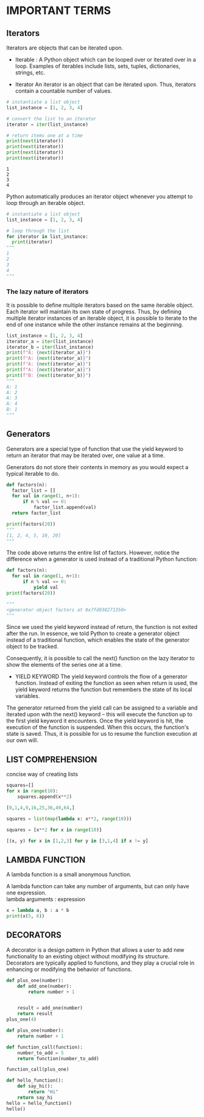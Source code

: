 # IMPORTANT TERMS

## Iterators

[//]: # (https://www.datacamp.com/tutorial/python-iterators-generators-tutorial)
Iterators are objects that can be iterated upon.

* Iterable :
A Python object which can be looped over or iterated over in a loop. Examples of iterables include lists, sets, tuples, dictionaries, strings, etc. 

* Iterator
An iterator is an object that can be iterated upon. Thus, iterators contain a countable number of values. 

```python
# instantiate a list object
list_instance = [1, 2, 3, 4]

# convert the list to an iterator
iterator = iter(list_instance)

# return items one at a time
print(next(iterator))
print(next(iterator))
print(next(iterator))
print(next(iterator))
```

```
1
2
3
4
```
Python automatically produces an iterator object whenever you attempt to loop through an iterable object.
```python
# instantiate a list object
list_instance = [1, 2, 3, 4]

# loop through the list
for iterator in list_instance:
  print(iterator)
"""
1
2
3
4
"""
```

### The lazy nature of iterators
It is possible to define multiple iterators based on the same iterable object. Each iterator will maintain its own state of progress. Thus, by defining multiple iterator instances of an iterable object, it is possible to iterate to the end of one instance while the other instance remains at the beginning.
```python
list_instance = [1, 2, 3, 4]
iterator_a = iter(list_instance)
iterator_b = iter(list_instance)
print(f"A: {next(iterator_a)}")
print(f"A: {next(iterator_a)}")
print(f"A: {next(iterator_a)}")
print(f"A: {next(iterator_a)}")
print(f"B: {next(iterator_b)}")
"""
A: 1
A: 2
A: 3
A: 4
B: 1
"""
```

## Generators
Generators are a special type of function that use the yield keyword to return an iterator that may be iterated over, one value at a time.<br/>

Generators do not store their contents in memory as you would expect a typical iterable to do.

```python
def factors(n):
  factor_list = []
  for val in range(1, n+1):
      if n % val == 0:
          factor_list.append(val)
  return factor_list

print(factors(20))
"""
[1, 2, 4, 5, 10, 20]
"""
```
The code above returns the entire list of factors. However, notice the difference when a generator is used instead of a traditional Python function:

```python
def factors(n):
  for val in range(1, n+1):
      if n % val == 0:
          yield val
print(factors(20))

"""
<generator object factors at 0x7fd938271350>
"""
```

Since we used the yield keyword instead of return, the function is not exited after the run. In essence, we told Python to create a generator object instead of a traditional function, which enables the state of the generator object to be tracked. 

Consequently, it is possible to call the next() function on the lazy iterator to show the elements of the series one at a time.

* YIELD KEYWORD
The yield keyword controls the flow of a generator function. Instead of exiting the function as seen when return is used, the yield keyword returns the function but remembers the state of its local variables.

The generator returned from the yield call can be assigned to a variable and iterated upon with the next() keyword – this will execute the function up to the first yield keyword it encounters. Once the yield keyword is hit, the execution of the function is suspended. When this occurs, the function's state is saved. Thus, it is possible for us to resume the function execution at our own will.


## LIST COMPREHENSION
concise way of creating lists
```python
squares=[]
for x in range(10):
    squares.append(x**2)
```
```python
[0,1,4,9,16,25,36,49,64,]
```
```python
squares = list(map(lambda x: x**2, range(10)))
```

```python
squares = [x**2 for x in range(10)]
```

```python
[(x, y) for x in [1,2,3] for y in [3,1,4] if x != y]
```

## LAMBDA FUNCTION
A lambda function is a small anonymous function.

A lambda function can take any number of arguments, but can only have one expression.
<br/>
lambda arguments : expression

```python
x = lambda a, b : a * b
print(x(5, 6))
```

## DECORATORS

[//]: # (https://www.datacamp.com/tutorial/decorators-python)
A decorator is a design pattern in Python that allows a user to add new functionality to an existing object without modifying its structure. Decorators are typically applied to functions, and they play a crucial role in enhancing or modifying the behavior of functions.
```python
def plus_one(number):
    def add_one(number):
        return number + 1


    result = add_one(number)
    return result
plus_one(4)

```

```python
def plus_one(number):
    return number + 1

def function_call(function):
    number_to_add = 5
    return function(number_to_add)

function_call(plus_one)

```

```python
def hello_function():
    def say_hi():
        return "Hi"
    return say_hi
hello = hello_function()
hello()

```